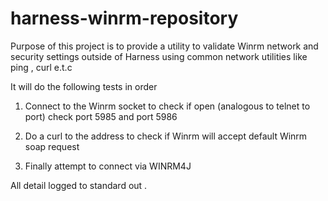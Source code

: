 # harness-winrm-repository

Purpose of this project is to provide a utility to validate Winrm network and security settings outside of Harness using 
common network utilities like ping , curl e.t.c 

It will do the following tests in order 

1) Connect to the Winrm socket to check if open (analogous to telnet to port) check port 5985 and port 5986

2) Do a curl to the address to check if Winrm will accept default Winrm soap request 

3) Finally attempt to connect via WINRM4J

All detail logged to standard out .

